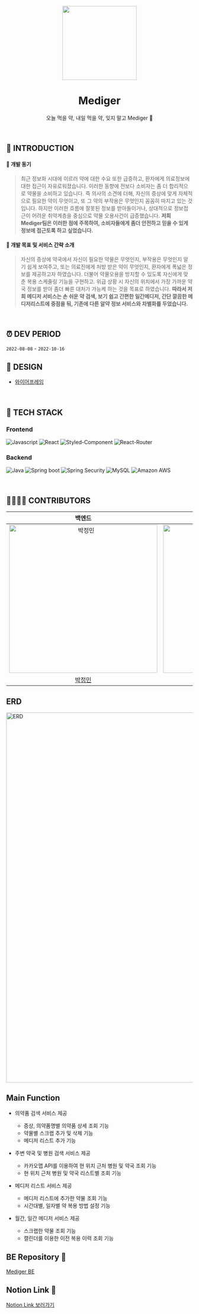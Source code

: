 <p align="middle">
<img width="200px;" src="https://velog.velcdn.com/images/cil05265/post/220ace96-1f70-4714-8390-7497de4359d5/image.png"/>
</p>

<h1 align="middle">Mediger</h1>

<p align="middle">오늘 먹을 약, 내일 먹을 약, 잊지 말고 Mediger 💊</p>
<br/>

## 📝 INTRODUCTION

#### 💊 개발 동기
> 최근 정보화 시대에 이르러 약에 대한 수요 또한 급증하고, 환자에게 의료정보에 대한 접근이 자유로워졌습니다. 이러한 동향에 전보다 소비자는 좀 더 합리적으로 약물을 소비하고 있습니다. 즉 의사의 소견에 더해, 자신의 증상에 맞게 자체적으로 필요한 약이 무엇이고, 또 그 약의 부작용은 무엇인지 꼼꼼히 따지고 있는 것입니다. 하지만 이러한 흐름에 잘못된 정보를 받아들이거나, 상대적으로 정보접근이 어려운 취약계층을 중심으로 약물 오용사건이 급증했습니다. **저희 Mediger팀은 이러한 점에 주목하여, 소비자들에게 좀더 안전하고 믿을 수 있게 정보에 접근토록 하고 싶었습니다.**


#### 💊 개발 목표 및 서비스 간략 소개
> 자신의 증상에 약국에서 자신이 필요한 약물은 무엇인지, 부작용은 무엇인지 알기 쉽게 보여주고, 또는 의료진에게 처방 받은 약이 무엇인지, 환자에게 폭넓은 정보를 제공하고자 하였습니다. 더불어 약물오용을 방지할 수 있도록 자신에게 맞춘 복용 스케줄링 기능을 구현하고. 위급 상황 시 자신의 위치에서 가장 가까운 약국 정보를 받아 좀더 빠른 대처가 가능케 하는 것을 목표로 하였습니다. **따라서 저희 메디저 서비스는 손 쉬운 약 검색, 보기 쉽고 간편한 일간메디저, 간단 깔끔한 메디저리스트에 중점을 둬, 기존에 다른 알약 정보 서비스와 차별화를 두었습니다.**


<br/>

## ⏰ DEV PERIOD
`2022-08-08` - `2022-10-16`
<br/>

## 🎨 DESIGN
- [와이어프레임](https://www.figma.com/file/gskrs6EakmR3aS3IjoYogu/mediger-fin?node-id=0%3A1)
<br/>

## 🔨 TECH STACK
### Frontend

<img alt="Javascript" src ="https://img.shields.io/badge/JavaScript-F7DF1E.svg?&logo=JavaScript&logoColor=white"/> <img alt="React" src ="https://img.shields.io/badge/React-61DAFB.svg?&logo=React&logoColor=white"/>
<img alt="Styled-Component" src ="https://img.shields.io/badge/Styled Components-DB7093.svg?&logo=styled-components&logoColor=white"/>
<img alt="React-Router" src ="https://img.shields.io/badge/React Router-CA4245.svg?&logo=React Router&logoColor=white"/>

### Backend

<img alt="Java" src ="https://img.shields.io/badge/Java-007396.svg?&logo=Java&logoColor=white"/> <img alt="Spring boot" src ="https://img.shields.io/badge/Spring boot-6DB33F.svg?&logo=Spring boot&logoColor=white"/>
<img alt="Spring Security" src ="https://img.shields.io/badge/Spring Security-6DB33F.svg?&logo=Spring Security&logoColor=white"/>
<img alt="MySQL" src ="https://img.shields.io/badge/MySQL-4479A1.svg?&logo=MySQL&logoColor=white"/>
<img alt="Amazon AWS" src ="https://img.shields.io/badge/Amazon AWS-232F3E.svg?&logo=Amazon AWS&logoColor=white"/>

<br/>

## 👨‍👨‍👧‍👧 CONTRIBUTORS

|                                                                   백엔드                                                                    |                                                                   백엔드                                                                    |                                                                 프론트엔드                                                                 |                                                                 프론트엔드                                                                 |                                                                  
| :-----------------------------------------------------------------------------------------------------------------------------------------: | :-----------------------------------------------------------------------------------------------------------------------------------------: | :----------------------------------------------------------------------------------------------------------------------------------------: | :----------------------------------------------------------------------------------------------------------------------------------------: | 
| <img src="https://velog.velcdn.com/images/cil05265/post/a8173425-c954-4cad-9614-de98dcd4b7f5/image.jpeg" width=400px alt="박정민"/> | <img src="https://velog.velcdn.com/images/cil05265/post/74e299fc-20b6-4b03-841a-9eded56fdc29/image.png" width=400px alt="이지윤"/> | <img src="https://user-images.githubusercontent.com/87658765/165192815-1afc0b99-afc2-452f-8328-0038d1407f90.png" width=400px alt="유지아"> | <img src="https://velog.velcdn.com/images/cil05265/post/583e36bf-885b-4539-b3d7-5c7751503de7/image.png" width=400px alt="명지우"> |
|                                                    [박정민](https://github.com/bluemudd)                                                    |                                                    [이지윤](https://github.com/dd-jiyun)                                                    |                                                 [유지아](https://github.com/yujiah-github)                                                 |                                                    [명지우](https://github.com/MyungJiwoo)                                                     |


## ERD
<img src="https://velog.velcdn.com/images/cil05265/post/ab5c8b23-61f3-4c6d-b548-eb195c6b6f88/image.png" width=1000px alt="ERD"/>

## Main Function
- 의약품 검색 서비스 제공
  - 증상, 의약품명별 의약품 상세 조회 기능
  - 약물별 스크랩 추가 및 삭제 기능
  - 메디저 리스트 추가 기능

- 주변 약국 및 병원 검색 서비스 제공
  - 카카오맵 API를 이용하여 현 위치 근처 병원 및 약국 조회 기능
  - 현 위치 근처 병원 및 약국 리스트별 조회 기능

- 메디저 리스트 서비스 제공
  - 메디저 리스트에 추가한 약물 조회 기능
  - 시간대별, 일자별 약 복용 방법 설정 기능

- 월간, 일간 메디저 서비스 제공
  - 스크랩한 약물 조회 기능
  - 캘린더를 이용한 이전 복용 이력 조회 기능

## BE Repository 💊

[Mediger BE](https://github.com/ITCompetition-Mediger/Mediger-backend-API)

## Notion Link 💊
[Notion Link 보러가기](https://silky-dianella-aea.notion.site/Mediger-4dc6427b62af4ad48f0c70842dc7d16b)
